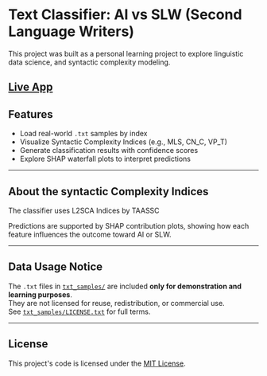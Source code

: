 # Text Classifier: AI vs SLW (Second Language Writers)
This project was built as a personal learning project to explore linguistic data science, and syntactic complexity modeling.

[Live App](https://text-classifier-cgjwcf54nng8fax4cuszie.streamlit.app/)
---

## Features

- Load real-world `.txt` samples by index
- Visualize Syntactic Complexity Indices (e.g., MLS, CN_C, VP_T)
- Generate classification results with confidence scores
- Explore SHAP waterfall plots to interpret predictions

---

## About the syntactic Complexity Indices

The classifier uses L2SCA Indices by TAASSC

Predictions are supported by SHAP contribution plots, showing how each feature influences the outcome toward AI or SLW.

---

## Data Usage Notice

The `.txt` files in [`txt_samples/`](./txt_samples) are included **only for demonstration and learning purposes**.  
They are not licensed for reuse, redistribution, or commercial use.  
See [`txt_samples/LICENSE.txt`](./txt_samples/LICENSE.txt) for full terms.

---

## License

This project's code is licensed under the [MIT License](./LICENSE).

